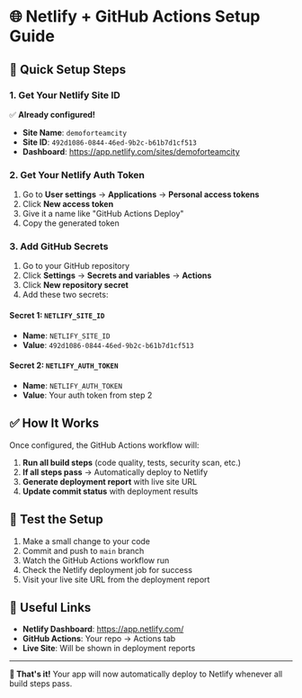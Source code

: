 # 🌐 Netlify + GitHub Actions Setup Guide

## 🎯 Quick Setup Steps

### 1. Get Your Netlify Site ID
✅ **Already configured!**
- **Site Name**: `demoforteamcity`
- **Site ID**: `492d1086-0844-46ed-9b2c-b61b7d1cf513`
- **Dashboard**: https://app.netlify.com/sites/demoforteamcity

### 2. Get Your Netlify Auth Token
1. Go to **User settings** → **Applications** → **Personal access tokens**
2. Click **New access token**
3. Give it a name like "GitHub Actions Deploy"
4. Copy the generated token

### 3. Add GitHub Secrets
1. Go to your GitHub repository
2. Click **Settings** → **Secrets and variables** → **Actions**
3. Click **New repository secret**
4. Add these two secrets:

#### Secret 1: `NETLIFY_SITE_ID`
- **Name**: `NETLIFY_SITE_ID`
- **Value**: `492d1086-0844-46ed-9b2c-b61b7d1cf513`

#### Secret 2: `NETLIFY_AUTH_TOKEN`
- **Name**: `NETLIFY_AUTH_TOKEN`
- **Value**: Your auth token from step 2

## ✅ How It Works

Once configured, the GitHub Actions workflow will:

1. **Run all build steps** (code quality, tests, security scan, etc.)
2. **If all steps pass** → Automatically deploy to Netlify
3. **Generate deployment report** with live site URL
4. **Update commit status** with deployment results

## 🚀 Test the Setup

1. Make a small change to your code
2. Commit and push to `main` branch
3. Watch the GitHub Actions workflow run
4. Check the Netlify deployment job for success
5. Visit your live site URL from the deployment report

## 🔗 Useful Links

- **Netlify Dashboard**: https://app.netlify.com/
- **GitHub Actions**: Your repo → Actions tab
- **Live Site**: Will be shown in deployment reports

---

**🎉 That's it!** Your app will now automatically deploy to Netlify whenever all build steps pass. 